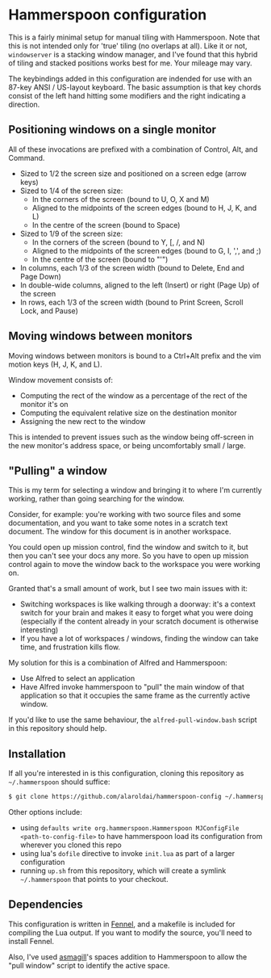 # Hammerspoon configuration

This is a fairly minimal setup for manual tiling with Hammerspoon.
Note that this is not intended only for 'true' tiling (no overlaps at all).
Like it or not, `windowserver` is a stacking window manager, and I've found that this hybrid of tiling and stacked positions works best for me.
Your mileage may vary.

The keybindings added in this configuration are indended for use with an 87-key ANSI / US-layout keyboard. The basic assumption is that key chords consist of the left hand hitting some modifiers and the right indicating a direction.

## Positioning windows on a single monitor
All of these invocations are prefixed with a combination of Control, Alt, and Command.

- Sized to 1/2 the screen size and positioned on a screen edge (arrow keys)
- Sized to 1/4 of the screen size:
  - In the corners of the screen (bound to U, O, X and M)
  - Aligned to the midpoints of the screen edges (bound to H, J, K, and L)
  - In the centre of the screen (bound to Space)
- Sized to 1/9 of the screen size:
  - In the corners of the screen (bound to Y, [, /, and N)
  - Aligned to the midpoints of the screen edges (bound to G, I, ',', and ;)
  - In the centre of the screen (bound to "'")
- In columns, each 1/3 of the screen width (bound to Delete, End and Page Down)
- In double-wide columns, aligned to the left (Insert) or right (Page Up) of the screen
- In rows, each 1/3 of the screen width (bound to Print Screen, Scroll Lock, and Pause)

## Moving windows between monitors
Moving windows between monitors is bound to a Ctrl+Alt prefix and the vim motion keys (H, J, K, and L).

Window movement consists of:
- Computing the rect of the window as a percentage of the rect of the monitor it's on
- Computing the equivalent relative size on the destination monitor
- Assigning the new rect to the window

This is intended to prevent issues such as the window being off-screen in the new monitor's address space, or being uncomfortably small / large.

## "Pulling" a window

This is my term for selecting a window and bringing it to where I'm currently working, rather than going searching for the window.

Consider, for example: you're working with two source files and some documentation, and you want to take some notes in a scratch text document. The window for this document is in another workspace.

You could open up mission control, find the window and switch to it, but then you can't see your docs any more. So you have to open up mission control again to move the window back to the workspace you were working on.

Granted that's a small amount of work, but I see two main issues with it:
- Switching workspaces is like walking through a doorway: it's a context switch for your brain and makes it easy to forget what you were doing (especially if the content already in your scratch document is otherwise interesting)
- If you have a lot of workspaces / windows, finding the window can take time, and frustration kills flow.

My solution for this is a combination of Alfred and Hammerspoon:
- Use Alfred to select an application
- Have Alfred invoke hammerspoon to "pull" the main window of that application so that it occupies the same frame as the currently active window.

If you'd like to use the same behaviour, the `alfred-pull-window.bash` script in this repository should help.


## Installation
If all you're interested in is this configuration, cloning this repository as `~/.hammerspoon` should suffice:
```bash
$ git clone https://github.com/alaroldai/hammerspoon-config ~/.hammerspoon
```

Other options include:
- using `defaults write org.hammerspoon.Hammerspoon MJConfigFile <path-to-config-file>` to have hammerspoon load its configuration from wherever you cloned this repo
- using lua's `dofile` directive to invoke `init.lua` as part of a larger configuration
- running `up.sh` from this repository, which will create a symlink `~/.hammerspoon` that points to your checkout.


## Dependencies

This configuration is written in [Fennel](https://fennel-lang.org), and a makefile is included for compiling the Lua output. If you want to modify the source, you'll need to install Fennel.

Also, I've used [asmagill](https://github.com/asmagill/hs._asm.undocumented.spaces)'s spaces addition to Hammerspoon to allow the "pull window" script to identify the active space.